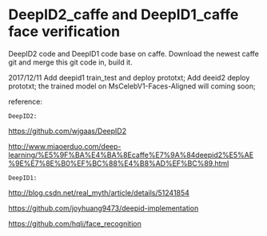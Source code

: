 # DeepID2_caffe and DeepID1_caffe face verification
DeepID2 code and DeepID1 code base on caffe.
Download the newest caffe git and merge this git code in, build it.


2017/12/11  Add deepid1  train_test and deploy prototxt; Add deeid2 deploy prototxt; the trained model on MsCelebV1-Faces-Aligned will coming soon;

reference:

`DeepID2:`

https://github.com/wjgaas/DeepID2

http://www.miaoerduo.com/deep-learning/%E5%9F%BA%E4%BA%8Ecaffe%E7%9A%84deepid2%E5%AE%9E%E7%8E%B0%EF%BC%88%E4%B8%AD%EF%BC%89.html

`DeepID1:`

http://blog.csdn.net/real_myth/article/details/51241854

https://github.com/joyhuang9473/deepid-implementation

https://github.com/hqli/face_recognition
